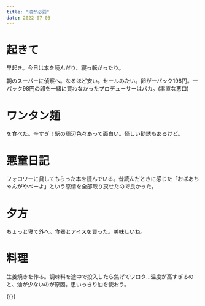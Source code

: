 ```yaml
---
title: "油が必要"
date: 2022-07-03
---
```


# 起きて
早起き。今日は本を読んだり、寝っ転がったり。

朝のスーパーに偵察へ。なるほど安い。セールみたい。卵が一パック198円。一パック98円の卵を一緒に買わなかったプロデューサーはバカ。(率直な悪口)

# ワンタン麺
を食べた。辛すぎ！駅の周辺色々あって面白い。怪しい勧誘もあるけど。

# 悪童日記
フォロワーに貸してもらった本を読んでいる。昔読んだときに感じた「おばあちゃんがやべーよ」という感情を全部取り戻せたので良かった。

# 夕方
ちょっと寝て外へ。食器とアイスを買った。美味しいね。

# 料理
生姜焼きを作る。調味料を途中で投入したら焦げてワロタ...温度が高すぎるのと、油が少ないのが原因。思いっきり油を使おう。

{{<tweet user="dango_bot" id="1543585031129792514">}}